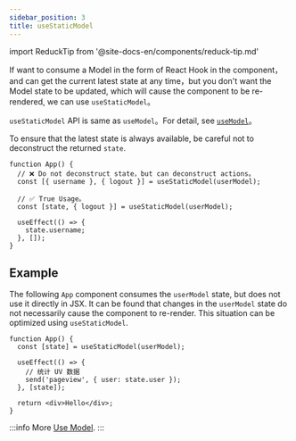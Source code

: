 ```yaml
---
sidebar_position: 3
title: useStaticModel
---
```


import ReduckTip from '@site-docs-en/components/reduck-tip.md'

<ReduckTip />

If want to consume a Model in the form of React Hook in the component，and can get the current latest state at any time，but you don't want the Model state to be updated, which will cause the component to be re-rendered, we can use `useStaticModel`。

`useStaticModel` API is same as `useModel`。For detail, see [`useModel`](./use-model.md)。

To ensure that the latest state is always available, be careful not to deconstruct the returned `state`.

```tsx
function App() {
  // ❌ Do not deconstruct state，but can deconstruct actions。
  const [{ username }, { logout }] = useStaticModel(userModel);

  // ✅ True Usage。
  const [state, { logout }] = useStaticModel(userModel);

  useEffect(() => {
    state.username;
  }, []);
}
```

## Example

The following `App` component consumes the `userModel` state, but does not use it directly in JSX. It can be found that changes in the `userModel` state do not necessarily cause the component to re-render. This situation can be optimized using `useStaticModel`.

```tsx
function App() {
  const [state] = useStaticModel(userModel);

  useEffect(() => {
    // 统计 UV 数据
    send('pageview', { user: state.user });
  }, [state]);

  return <div>Hello</div>;
}
```

:::info More
[Use Model](/docs/guides/topic-detail/model/use-model).
:::

